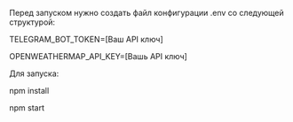 Перед запуском нужно создать файл конфигурации .env со следующей структурой:

TELEGRAM_BOT_TOKEN=[Ваш API ключ]

OPENWEATHERMAP_API_KEY=[Вашь API ключ]

Для запуска:

npm install

npm start
